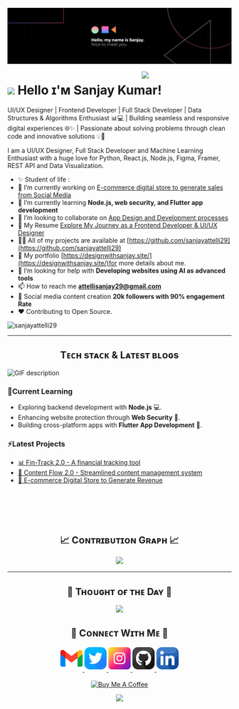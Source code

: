 <!--Banner-->
![sanjay Banner Image](./banner.jpg)

<!--Night Owl image-->
<div>
  <img align="right" width="40%" src="https://owlbertsio-resized.s3.amazonaws.com/Popper.psd.full.png">
</div>

<!--Header Name-->
# <img src="https://emojis.slackmojis.com/emojis/images/1531849430/4246/blob-sunglasses.gif?1531849430" width="30"/>  Hello ɪ'ᴍ Sanjay Kumar! 
UI/UX Designer | Frontend Developer | Full Stack Developer | Data Structures & Algorithms Enthusiast 📊💻 | Building seamless and responsive digital experiences 🌐✨ | Passionate about solving problems through clean code and innovative solutions 💡🚀
<br /> 

<!--Start Intro-->               
<p align="left">I am a UI/UX Designer, Full Stack Developer and Machine Learning Enthusiast with a huge love for Python, React.js, Node.js, Figma, Framer, REST API and Data Visualization. </p>

- ✨ Student of life :
- 🔭 I’m currently working on [E-commerce digital store to generate sales from Social Media](https://buywithsanjay.netlify.app/)
- 🌱 I’m currently learning **Node.js, web security, and Flutter app development**
- 👯 I’m looking to collaborate on [App Design and Development processes](https://www.behance.net/attellisanjay/)
- 📄 My Resume [Explore My Journey as a Frontend Developer & UI/UX Designer ](https://drive.google.com/file/d/1a9qmFQkipcN1rmk2dxOGDLMFZAm9xRx1/view)
- 👨‍💻 All of my projects are available at [https://github.com/sanjayattelli29](https://github.com/sanjayattelli29)
- 📝 My portfolio [https://designwithsanjay.site/](https://designwithsanjay.site/)for more details about me.
- 🤝 I’m looking for help with **Developing websites using AI as advanced tools**
- 📫 How to reach me **attellisanjay29@gmail.com**
- 📱 Social media content creation **20k followers with 90% engagement Rate**
- ❤ Contributing to Open Source.
<!--End Intro-->

<!--Profile Count Badge-->
<p align="left">
  <img src="https://komarev.com/ghpvc/?username=sanjayattelli29&label=Profile%20views&color=770677&style=for-the-badge&logo=star" alt="sanjayattelli29" style="padding-right:20px;" />
</p>


---


<!--Languages and Tools Section-->       
<h2 align="center">Tᴇᴄʜ sᴛᴀᴄᴋ & Lᴀᴛᴇsᴛ ʙʟᴏɢs</h2> 
<picture>
  <source media="(prefers-color-scheme: dark)" srcset="./Skills_Animation_Dark.gif">
  <source media="(prefers-color-scheme: light)" srcset="./Skills_Animation_White.gif">
  <img align="left" alt="GIF description" src="./Skills_Animation_White.gif">
</picture>
<br />
<h3 align="left">🌱Current Learning</h3>
<ul align="left">
  <li>Exploring backend development with <strong>Node.js</strong> 💻.</li>
  <li>Enhancing website protection through <strong>Web Security</strong> 🔐.</li>
  <li>Building cross-platform apps with <strong>Flutter App Development</strong> 📱.</li>
</ul>

  
<h3 align="left">⚡Latest Projects</h3>
<ul align="left">
  <li><a href="https://github.com/sanjayattelli29/Fin-Track-2.0">📊 Fin-Track 2.0 - A financial tracking tool</a></li>
  <li><a href="https://github.com/sanjayattelli29/content-flow-20">🔄 Content Flow 2.0 - Streamlined content management system</a></li>
  <li><a href="https://buywithsanjay.netlify.app/">🛒 E-commerce Digital Store to Generate Revenue</a></li>
</ul>

<br />
<br />
<br />
<br />


<!--Trophies Section
<h2 align="center">🏆 Gɪᴛʜᴜʙ Tʀᴏᴘʜɪᴇs 🏆</h2>
<p align="center">
  <a href="https://github.com/sanjayattelli29">
    <picture>
      <source media="(prefers-color-scheme: dark)" srcset="https://github-profile-trophy.vercel.app/?username=sanjayattelli29&no-bg=true&row=2&column=6&margin-w=20&margin-h=20&theme=monokai">
      <source media="(prefers-color-scheme: light)" srcset="https://github-profile-trophy.vercel.app/?username=sanjayattelli29&no-bg=true&row=2&column=6&margin-w=20&margin-h=20">
      <img alt="GitHub Trophies" src="https://github-profile-trophy.vercel.app/?username=sanjayattelli29&no-bg=true&no-frame=true&row=2&column=6&margin-w=20&margin-h=20">
    </picture>
  </a>
</p>
<br />-->   

<!--Contribution Graph-->
<h2 align="center">📈 Cᴏɴᴛʀɪʙᴜᴛɪᴏɴ Gʀᴀᴘʜ 📈</h2>
<div align="center">
    <img src="https://github-readme-activity-graph.vercel.app/graph?username=sanjayattelli29&bg_color=220a28&&color=ffffff&line=c56a90&point=ffeb95&area=false&hide_border=false" border-radius="15">
</div>

---

<!--Dynamic Quote card updates everyday at 12 PM--> 
<h2 align="center">🌟 Tʜᴏᴜɢʜᴛ ᴏғ ᴛʜᴇ Dᴀʏ 🌟</h2>

<!--STARTS_HERE_QUOTE_CARD-->
<p align="center">
    <img src="https://readme-daily-quotes.vercel.app/api?author=Aristotle&quote=No%20great%20mind%20has%20ever%20existed%20without%20a%20touch%20of%20madness.&theme=dark&bg_color=220a28&author_color=ffeb95&accent_color=c56a90">
</p>
<!--ENDS_HERE_QUOTE_CARD-->
<!--Contact Section--> 

<h2 align="center">🤝 Cᴏɴɴᴇᴄᴛ Wɪᴛʜ Mᴇ 🤝 </h2>
<div align="center">
  
<a href="mailto:attellisanjay29@gmail.com" target="_blank">
<img src="./gmail.png" width=50 height=50 alt="attellisanjay29@gmail.com" style="margin-bottom: 5px;" />
</a>

<a href="https://twitter.com/SanjayAttelli" target="_blank">
<img src="./twitter.png" width=50 height=50 alt="kiran__a__n" style="margin-bottom: 5px;" />
</a>

<a href="https://www.instagram.com/editwithsanjay/" target="_blank">
<img src="./instagram.png" width=50 height=50 alt="kiran_a_n" style="margin-bottom: 5px;" />
</a>

<a href="https://github.com/sanjayattelli29" target="_blank">
<img src="./github.png" width=50 height=50 alt="Kiran1689" style="margin-bottom: 5px;" />
</a>

<a href="https://www.linkedin.com/in/attelli-sanjay-kumar/" target="_blank">
<img src="./linkedin.png" width=50 height=50 alt="linkedin" style="margin-bottom: 5px;" />
</a>
</div>
<br/>

<!--Buy me a coffee-->
<div align="center">
<a href="https://buymeacoffee.com/attellisanjay" target="_blank"><img src="https://cdn.buymeacoffee.com/buttons/v2/default-yellow.png" alt="Buy Me A Coffee" style="height: 40px !important;width: 200px !important;" ></a>
</div>


<!--Footer--> 
<p align="center">
  <img src="https://capsule-render.vercel.app/api?type=waving&color=gradient&height=65&section=footer"/>
</p>

